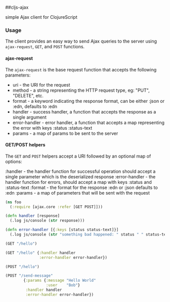 ##cljs-ajax

simple Ajax client for ClojureScript

### Usage

The client provides an easy way to send Ajax queries to the server using `ajax-request`, `GET`, and `POST` functions.

#### ajax-request

The `ajax-request` is the base request function that accepts the following parameters:

* uri - the URI for the request
* method - a string representing the HTTP request type, eg: "PUT", "DELETE", etc.
* format - a keyword indicating the response format, can be either :json or :edn, defaults to :edn
* handler - success handler, a function that accepts the response as a single argument
* error-handler - error handler, a function that accepts a map representing the error with keys :status :status-text
* params - a map of params to be sent to the server

#### GET/POST helpers

The `GET` and `POST` helpers accept a URI followed by an optional map of options:

:handler - the handler function for successful operation
           should accept a single parameter which is the deserialized
           response
:error-handler - the handler function for errors, should accept a map
                 with keys :status and :status-text
:format - the format for the response :edn or :json defaults to :edn
:params - a map of parameters that will be sent with the request


```clojure
(ns foo
  (:require [ajax.core :refer [GET POST]]))

(defn handler [response]
  (.log js/console (str response)))

(defn error-handler [{:keys [status status-text]}]
  (.log js/console (str "something bad happened: " status " " status-text)))

(GET "/hello")

(GET "/hello" {:handler handler
               :error-handler error-handler})

(POST "/hello")

(POST "/send-message" 
        {:params {:message "Hello World"
                  :user    "Bob"}
         :handler handler
         :error-handler error-handler})
```

